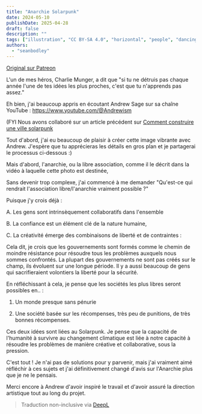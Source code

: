```yaml
---
title: "Anarchie Solarpunk"
date: 2024-05-10
publishDate: 2025-04-28
draft: false
description: ""
tags: ["illustration", "CC BY-SA 4.0", "horizontal", "people", "dancing", "music", "food"]
authors:
  - "seanbodley"
---
```


[Original sur Patreon](https://www.patreon.com/posts/solarpunk-with-103968472)

L'un de mes héros, Charlie Munger, a dit que "si tu ne détruis pas chaque année l'une de tes idées les plus proches, c'est que tu n'apprends pas assez."

Eh bien, j'ai beaucoup appris en écoutant Andrew Sage sur sa chaîne YouTube : https://www.youtube.com/@Andrewism

(FYI Nous avons collaboré sur un article précédent sur [Comment construire une ville solarpunk](/art/sean-bodley-solarpunk-city/)

Tout d'abord, j'ai eu beaucoup de plaisir à créer cette image vibrante avec Andrew. J'espère que tu apprécieras les détails en gros plan et je partagerai le processus ci-dessous :)

Mais d'abord, l'anarchie, ou la libre association, comme il le décrit dans la vidéo à laquelle cette photo est destinée,

Sans devenir trop complexe, j'ai commencé à me demander "Qu'est-ce qui rendrait l'association libre/l'anarchie vraiment possible ?"

Puisque j'y crois déjà :

A. Les gens sont intrinsèquement collaboratifs dans l'ensemble

B. La confiance est un élément clé de la nature humaine,

C. La créativité émerge des combinaisons de liberté et de contraintes :

Cela dit, je crois que les gouvernements sont formés comme le chemin de moindre résistance pour résoudre tous les problèmes auxquels nous sommes confrontés. La plupart des gouvernements ne sont pas créés sur le champ, ils évoluent sur une longue période. Il y a aussi beaucoup de gens qui sacrifieraient volontiers la liberté pour la sécurité.

En réfléchissant à cela, je pense que les sociétés les plus libres seront possibles en.. :

1. Un monde presque sans pénurie

2. Une société basée sur les récompenses, très peu de punitions, de très bonnes récompenses.

Ces deux idées sont liées au Solarpunk. Je pense que la capacité de l'humanité à survivre au changement climatique est liée à notre capacité à résoudre les problèmes de manière créative et collaborative, sous la pression.

C'est tout ! Je n'ai pas de solutions pour y parvenir, mais j'ai vraiment aimé réfléchir à ces sujets et j'ai définitivement changé d'avis sur l'Anarchie plus que je ne le pensais.

Merci encore à Andrew d'avoir inspiré le travail et d'avoir assuré la direction artistique tout au long du projet.


> Traduction non-inclusive via [DeepL](https://www.deepl.com/translator)
